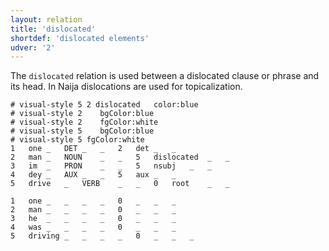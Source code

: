 ```yaml
---
layout: relation
title: 'dislocated'
shortdef: 'dislocated elements'
udver: '2'
---
```


The `dislocated` relation is used between a dislocated clause or phrase and its head. In Naija dislocations are used for topicalization. 

~~~ conllu
# visual-style 5 2 dislocated	color:blue
# visual-style 2	bgColor:blue
# visual-style 2	fgColor:white
# visual-style 5	bgColor:blue
# visual-style 5 fgColor:white
1	one	_	DET	_	_	2	det	_	_
2	man	_	NOUN	_	_	5	dislocated	_	_
3	im	_	PRON	_	_	5	nsubj	_	_
4	dey	_	AUX	_	_	5	aux	_	_
5	drive	_	VERB	_	_	0	root	_	_

1	one	_	_	_	_	0	_	_	_
2	man	_	_	_	_	0	_	_	_
3	he	_	_	_	_	0	_	_	_
4	was	_	_	_	_	0	_	_	_	
5	driving	_	_	_	_	0	_	_	_

~~~
